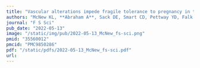 ```yaml
---
title: "Vascular alterations impede fragile tolerance to pregnancy in type 1 diabetes"
authors: "McNew KL, **Abraham A**, Sack DE, Smart CD, Pettway YD, Falk AC, Lister RL, Faucon AB, Bejan CA, **Capra JA**, Aronoff DM, Boyd KL, Moore DJ.&#42;"
journal: "F S Sci"
pub_date: "2022-05-13"
image: "/static/img/pub/2022-05-13_McNew_fs-sci.png"
pmid: "35560012"
pmcid: "PMC9850286"
pdf: "/static/pdfs/2022-05-13_McNew_fs-sci.pdf"
url: 
---
```


